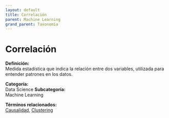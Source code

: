 ```yaml
---
layout: default
title: Correlación
parent: Machine Learning
grand_parent: Taxonomía
---
```


# Correlación

**Definición:**  
Medida estadística que indica la relación entre dos variables, utilizada para entender patrones en los datos.

**Categoría:**  
Data Science 
**Subcategoría:**  
Machine Learning

**Términos relacionados:**  
[Causalidad](https://maleniski.github.io/diccionario-angl-tec-mx/docs/taxonomia/data-science/machine-learning/causalidad.html), [Clustering](https://maleniski.github.io/diccionario-angl-tec-mx/docs/taxonomia/data-science/machine-learning/clustering.html)
